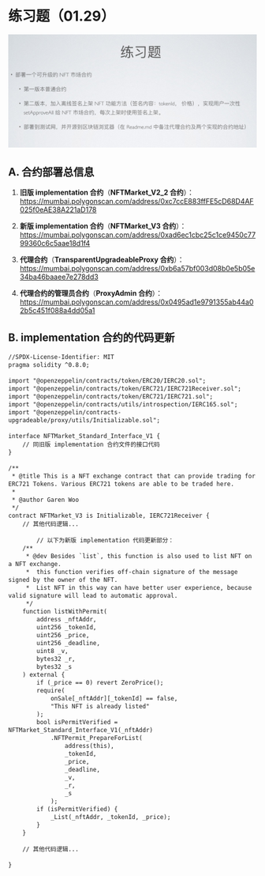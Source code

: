 # 练习题（01.29）

![IMG0_Task](./images/IMG0_Task.png)

## A. 合约部署总信息

1. **旧版 implementation 合约**（**NFTMarket_V2_2 合约**）：https://mumbai.polygonscan.com/address/0xc7ccE883ffFE5cD68D4AF025f0eAE38A221aD178

2. **新版 implementation 合约**（**NFTMarket_V3 合约**）：https://mumbai.polygonscan.com/address/0xad6ec1cbc25c1ce9450c7799360c6c5aae18d1f4

3. **代理合约**（**TransparentUpgradeableProxy 合约**）：https://mumbai.polygonscan.com/address/0xb6a57bf003d08b0e5b05e34ba46baaee7e278dd3

4. **代理合约的管理员合约**（**ProxyAdmin 合约**）：https://mumbai.polygonscan.com/address/0x0495ad1e9791355ab44a02b5c451f088a4dd05a1



## B. implementation 合约的代码更新

```solidity
//SPDX-License-Identifier: MIT
pragma solidity ^0.8.0;

import "@openzeppelin/contracts/token/ERC20/IERC20.sol";
import "@openzeppelin/contracts/token/ERC721/IERC721Receiver.sol";
import "@openzeppelin/contracts/token/ERC721/IERC721.sol";
import "@openzeppelin/contracts/utils/introspection/IERC165.sol";
import "@openzeppelin/contracts-upgradeable/proxy/utils/Initializable.sol";

interface NFTMarket_Standard_Interface_V1 {
    // 同旧版 implementation 合约文件的接口代码
}

/**
 * @title This is a NFT exchange contract that can provide trading for ERC721 Tokens. Various ERC721 tokens are able to be traded here.
 *
 * @author Garen Woo
 */
contract NFTMarket_V3 is Initializable, IERC721Receiver {
    // 其他代码逻辑...
		
		// 以下为新版 implementation 代码更新部分：
    /**
     * @dev Besides `list`, this function is also used to list NFT on a NFT exchange.
     *  this function verifies off-chain signature of the message signed by the owner of the NFT.
     *  List NFT in this way can have better user experience, because valid signature will lead to automatic approval.
     */
    function listWithPermit(
        address _nftAddr,
        uint256 _tokenId,
        uint256 _price,
        uint256 _deadline,
        uint8 _v,
        bytes32 _r,
        bytes32 _s
    ) external {
        if (_price == 0) revert ZeroPrice();
        require(
            onSale[_nftAddr][_tokenId] == false,
            "This NFT is already listed"
        );
        bool isPermitVerified = NFTMarket_Standard_Interface_V1(_nftAddr)
            .NFTPermit_PrepareForList(
                address(this),
                _tokenId,
                _price,
                _deadline,
                _v,
                _r,
                _s
            );
        if (isPermitVerified) {
            _List(_nftAddr, _tokenId, _price);
        }
    }

    // 其他代码逻辑...
    
}
```

